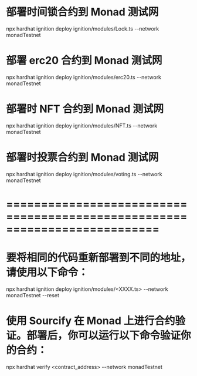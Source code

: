 # 部署时间锁合约到 Monad 测试网
npx hardhat ignition deploy ignition/modules/Lock.ts --network monadTestnet

# 部署 erc20 合约到 Monad 测试网
npx hardhat ignition deploy ignition/modules/erc20.ts --network monadTestnet

# 部署时 NFT 合约到 Monad 测试网
npx hardhat ignition deploy ignition/modules/NFT.ts --network monadTestnet

# 部署时投票合约到 Monad 测试网
npx hardhat ignition deploy ignition/modules/voting.ts --network monadTestnet

# ==========================================================================

# 要将相同的代码重新部署到不同的地址，请使用以下命令：
npx hardhat ignition deploy ignition/modules/<XXXX.ts> --network monadTestnet --reset

# 使用 Sourcify 在 Monad 上进行合约验证。部署后，你可以运行以下命令验证你的合约：
npx hardhat verify <contract_address> --network monadTestnet
